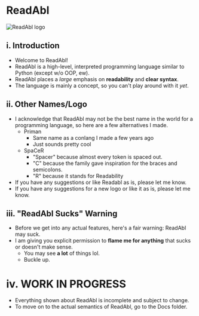 # ReadAbl
![ReadAbl logo](https://github.com/thatcosmicstorm/ReadAbl/blob/main/ReadAbl_Logo2.png)
## i. Introduction
- Welcome to ReadAbl!
- ReadAbl is a high-level, interpreted programming language similar to Python (except w/o OOP, ew).
- ReadAbl places a *large* emphasis on **readability** and **clear syntax**.
- The language is mainly a concept, so you can't play around with it *yet*.
## ii. Other Names/Logo
- I acknowledge that ReadAbl may not be the best name in the world for a programming language, so here are a few alternatives I made.
	- Priman
		- Same name as a conlang I made a few years ago
		- Just sounds pretty cool
	- SpaCeR
 		- "Spacer" because almost every token is spaced out.
 		- "C" because the family gave inspiration for the braces and semicolons.
 		- "R" because it stands for Readability
- If you have any suggestions or like Readabl as is, please let me know.
- If you have any suggestions for a new logo or like it as is, please let me know.
## iii. "ReadAbl Sucks" Warning
- Before we get into any actual features, here's a fair warning: ReadAbl may suck.
- I am giving you explicit permission to **flame me for anything** that sucks or doesn't make sense.
	- You may see **a lot** of things lol.
 	- Buckle up.
# iv. WORK IN PROGRESS
- Everything shown about ReadAbl is incomplete and subject to change.
- To move on to the actual semantics of ReadAbl, go to the Docs folder.